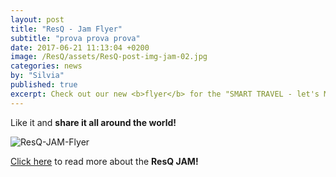 ```yaml
---
layout: post
title: "ResQ - Jam Flyer"
subtitle: "prova prova prova"
date: 2017-06-21 11:13:04 +0200
image: /ResQ/assets/ResQ-post-img-jam-02.jpg
categories: news
by: "Silvia"
published: true
excerpt: Check out our new <b>flyer</b> for the "SMART TRAVEL - let's MAKE it together" JAM!
---
```


Like it and <b>share it all around the world!</b>

<img src="https://opencarecc.github.io/ResQ/assets/ResQ-post-img-jam-flyer.png" alt="ResQ-JAM-Flyer">

[Click here](https://opencarecc.github.io/ResQ/blog/2017/06/22/resq-jam/) to read more about the <b>ResQ JAM!</b>
